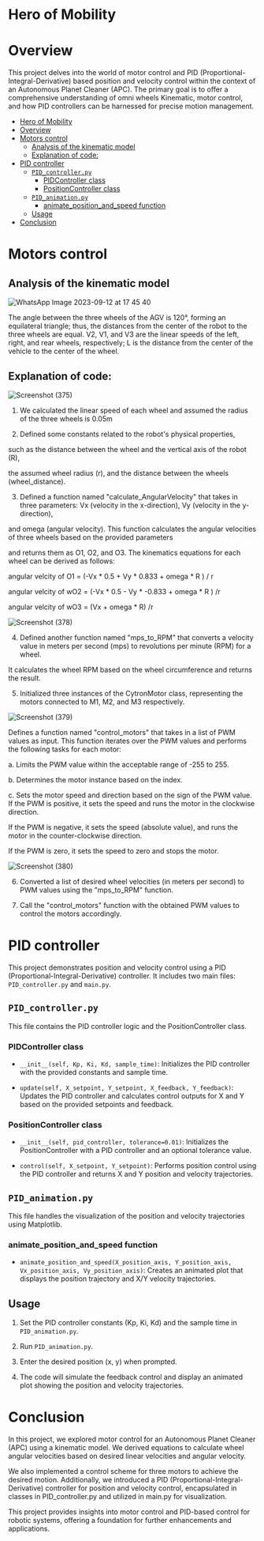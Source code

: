 # Hero of Mobility
# Overview
This project delves into the world of motor control and PID (Proportional-Integral-Derivative) based position and velocity control within the context of an Autonomous Planet Cleaner (APC). The primary goal is to offer a comprehensive understanding of omni wheels Kinematic, motor control, and how PID controllers can be harnessed for precise motion management.

- [Hero of Mobility](#hero-of-mobility)
- [Overview](#overview)
- [Motors control](#motors-control)
  - [Analysis of the kinematic model](#analysis-of-the-kinematic-model)
  - [Explanation of code:](#explanation-of-code)
- [PID controller](#pid-controller)
  - [`PID_controller.py`](#pid_controllerpy)
    - [PIDController class](#pidcontroller-class)
    - [PositionController class](#positioncontroller-class)
  - [`PID_animation.py`](#pid_animationpy)
    - [animate\_position\_and\_speed function](#animate_position_and_speed-function)
  - [Usage](#usage)
- [Conclusion](#conclusion)

# Motors control

## Analysis of the kinematic model

![WhatsApp Image 2023-09-12 at 17 45 40](https://github.com/M-I-A-training-group-5/Task_7/assets/143869492/d50bbcf6-fa36-411b-aa4b-226f16ff8e14)

The angle between the three wheels of the AGV is 120°, forming an equilateral triangle; thus, the distances from the center of the robot to the three wheels are equal.
V2, V1, and V3 are the linear speeds of the left, right, and rear wheels, respectively; L is the distance from the center of the vehicle to the center of the wheel.

## Explanation of code:
![Screenshot (375)](https://github.com/amira-2003/MIA_tasks/assets/143869492/e037bbe6-2588-4f3f-8c9f-ebee67175ebe)

1. We calculated the linear speed of each wheel and assumed the radius of the three wheels is 0.05m

2. Defined some constants related to the robot's physical properties, 

such as the distance between the wheel and the vertical axis of the robot (R),

the assumed wheel radius (r), and the distance between the wheels (wheel_distance).

3. Defined a function named "calculate_AngularVelocity" that takes in three parameters:
Vx (velocity in the x-direction), Vy (velocity in the y-direction),
   
 and omega (angular velocity). This function calculates the angular velocities of three wheels based on the provided parameters
   
 and returns them as O1, O2, and O3. The kinematics equations for each wheel can be derived as follows:

 angular velcity of O1 = (-Vx * 0.5 + Vy * 0.833 + omega * R ) / r 
 
 angular velcity of wO2 = (-Vx * 0.5 - Vy * -0.833 + omega * R ) /r
 
 angular velcity of wO3 = (Vx + omega * R) /r 
 


![Screenshot (378)](https://github.com/amira-2003/MIA_tasks/assets/143869492/534f337c-7ce3-4f4e-9356-891155cf84f3)

 4. Defined another function named "mps_to_RPM" that converts a velocity value in meters per second (mps) to revolutions per minute (RPM) for a wheel.

It calculates the wheel RPM based on the wheel circumference and returns the result.

5. Initialized three instances of the CytronMotor class, representing the motors connected to M1, M2, and M3 respectively.

![Screenshot (379)](https://github.com/amira-2003/MIA_tasks/assets/143869492/0a1e8be1-3b45-4670-89c8-3ac2e68b123a)

Defines a function named "control_motors" that takes in a list of PWM values as input. This function iterates over the PWM values and performs the following tasks for each motor:

   a. Limits the PWM value within the acceptable range of -255 to 255.
   
   b. Determines the motor instance based on the index.
   
   c. Sets the motor speed and direction based on the sign of the PWM value. If the PWM is positive, it sets the speed and runs the motor in the clockwise direction. 
   
   If the PWM is negative, it sets the speed (absolute value), and runs the motor in the counter-clockwise direction.
   
   If the PWM is zero, it sets the speed to zero and stops the motor.

 ![Screenshot (380)](https://github.com/amira-2003/MIA_tasks/assets/143869492/30d92ec5-51a6-4ee9-9f91-78deee414304)
 
6. Converted a list of desired wheel velocities (in meters per second) to PWM values using the "mps_to_RPM" function.

7. Call the "control_motors" function with the obtained PWM values to control the motors accordingly.

# PID controller

This project demonstrates position and velocity control using a PID (Proportional-Integral-Derivative) controller. It includes two main files: `PID_controller.py` and `main.py`.

## `PID_controller.py`

This file contains the PID controller logic and the PositionController class.

### PIDController class

- `__init__(self, Kp, Ki, Kd, sample_time)`: Initializes the PID controller with the provided constants and sample time.

- `update(self, X_setpoint, Y_setpoint, X_feedback, Y_feedback)`: Updates the PID controller and calculates control outputs for X and Y based on the provided setpoints and feedback.

### PositionController class

- `__init__(self, pid_controller, tolerance=0.01)`: Initializes the PositionController with a PID controller and an optional tolerance value.

- `control(self, X_setpoint, Y_setpoint)`: Performs position control using the PID controller and returns X and Y position and velocity trajectories.

## `PID_animation.py`

This file handles the visualization of the position and velocity trajectories using Matplotlib.

### animate_position_and_speed function

- `animate_position_and_speed(X_position_axis, Y_position_axis, Vx_position_axis, Vy_position_axis)`: Creates an animated plot that displays the position trajectory and X/Y velocity trajectories.

## Usage

1. Set the PID controller constants (Kp, Ki, Kd) and the sample time in `PID_animation.py`.

2. Run `PID_animation.py`.

3. Enter the desired position (x, y) when prompted.

4. The code will simulate the feedback control and display an animated plot showing the position and velocity trajectories.

# Conclusion
In this project, we explored motor control for an Autonomous Planet Cleaner (APC) using a kinematic model. We derived equations to calculate wheel angular velocities based on desired linear velocities and angular velocity.

We also implemented a control scheme for three motors to achieve the desired motion. Additionally, we introduced a PID (Proportional-Integral-Derivative) controller for position and velocity control, encapsulated in classes in PID_controller.py and utilized in main.py for visualization.

This project provides insights into motor control and PID-based control for robotic systems, offering a foundation for further enhancements and applications.